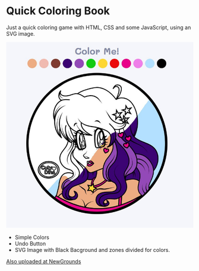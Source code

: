 # Quick Coloring Book
Just a quick coloring game with HTML, CSS and some JavaScript, using an SVG image.

![screenshot](preview.jpg)

<ul>
<li>Simple Colors</li>
<li>Undo Button</li>
<li>SVG Image with Black Bacground and zones divided for colors.</li>  
</ul>

<a href="https://www.newgrounds.com/portal/view/943475" target="_blank">Also uploaded at NewGrounds</a>
